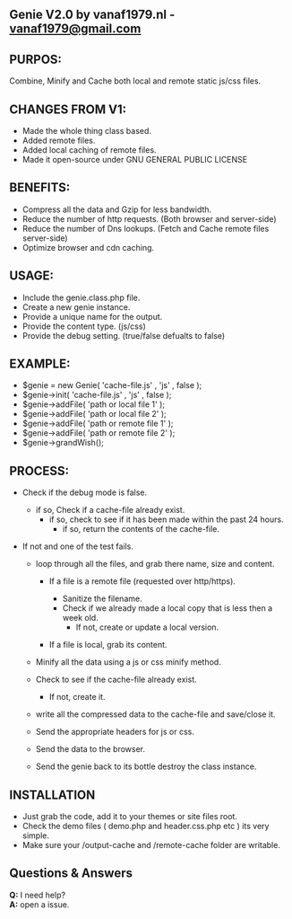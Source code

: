 ## Genie V2.0 by vanaf1979.nl - vanaf1979@gmail.com

## PURPOS:
Combine, Minify and Cache both local and remote static js/css files.

## CHANGES FROM V1:
  - Made the whole thing class based.
  - Added remote files.
  - Added local caching of remote files.
  - Made it open-source under GNU GENERAL PUBLIC LICENSE

## BENEFITS:
  - Compress all the data and Gzip for less bandwidth.
  - Reduce the number of http requests. (Both browser and server-side)
  - Reduce the number of Dns lookups. (Fetch and Cache remote files server-side)
  - Optimize browser and cdn caching.

## USAGE:
  - Include the genie.class.php file.
  - Create a new genie instance.
  - Provide a unique name for the output.
  - Provide the content type. (js/css)
  - Provide the debug setting. (true/false defualts to false)

## EXAMPLE:
  - $genie = new Genie( 'cache-file.js' , 'js' , false );
  - $genie->init( 'cache-file.js' , 'js' , false );
  - $genie->addFile( 'path or local file 1' );
  - $genie->addFile( 'path or local file 2' );
  - $genie->addFile( 'path or remote file 1' );
  - $genie->addFile( 'path or remote file 2' );
  - $genie->grandWish();

## PROCESS:
  - Check if the debug mode is false.
    - if so, Check if a cache-file already exist.
      - if so, check to see if it has been made within the past 24 hours.
        - if so, return the contents of the cache-file.

  - If not and one of the test fails.
    - loop through all the files, and grab there name, size and content.
      - If a file is a remote file (requested over http/https).
        - Sanitize the filename.
        - Check if we already made a local copy that is less then a week old.
          - If not, create or update a local version.

      - If a file is local, grab its content.

    - Minify all the data using a js or css minify method.
    - Check to see if the cache-file already exist.
      - If not, create it.
    - write all the compressed data to the cache-file and save/close it.
    - Send the appropriate headers for js or css.
    - Send the data to the browser.
    - Send the genie back to its bottle destroy the class instance.

## INSTALLATION
  - Just grab the code, add it to your themes or site files root.
  - Check the demo files ( demo.php and header.css.php etc ) its very simple.
  - Make sure your /output-cache and /remote-cache folder are writable.

## Questions & Answers
**Q:** I need help?  
**A:** open a issue.
